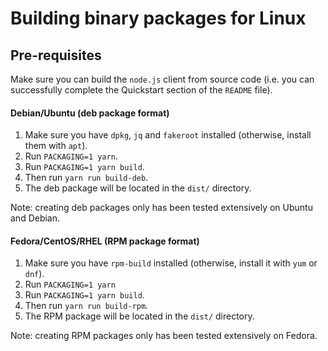 # Building binary packages for Linux

## Pre-requisites

Make sure you can build the `node.js` client from source code (i.e. you can successfully complete the Quickstart section of the `README` file). 

#### Debian/Ubuntu (deb package format)

1. Make sure you have `dpkg`, `jq` and `fakeroot` installed (otherwise, install them with `apt`).
2. Run `PACKAGING=1 yarn`.
3. Run `PACKAGING=1 yarn build`.
4. Then run `yarn run build-deb`.
5. The deb package will be located in the `dist/` directory.

Note: creating deb packages only has been tested extensively on Ubuntu and Debian.

#### Fedora/CentOS/RHEL (RPM package format)

1. Make sure you have `rpm-build` installed (otherwise, install it with `yum` or `dnf`).
2. Run `PACKAGING=1 yarn`
3. Run `PACKAGING=1 yarn build`.
4. Then run `yarn run build-rpm`.
5. The RPM package will be located in the `dist/` directory.

Note: creating RPM packages only has been tested extensively on Fedora.
